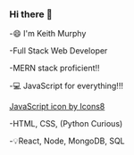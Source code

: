 ### Hi there 👋

-😄 I'm Keith Murphy

-Full Stack Web Developer 

-MERN stack proficient!!

-💻 JavaScript for everything!!!

<a href="https://icons8.com/icon/39853/javascript">JavaScript icon by Icons8</a>

-HTML, CSS, (Python Curious)

-💡React, Node, MongoDB, SQL 
